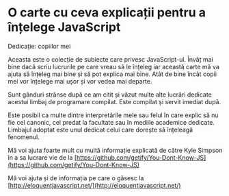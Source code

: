 # O carte cu ceva explicații pentru a înțelege JavaScript
Dedicație: copiilor mei

Aceasta este o colecție de subiecte care privesc JavaScript-ul. Învăț mai bine dacă scriu lucrurile pe care vreau să le înțeleg iar această carte mă va ajuta să înțeleg mai bine și să pot explica mai bine. Atât de bine încât copii mei vor înțelege mai ușor și vor vedea mai departe.

Sunt gânduri strânse după ce am citit și văzut multe alte lucrări dedicate acestui limbaj de programare compilat. Este compilat și servit imediat după.

Este posibil ca multe dintre interpretările mele sau felul în care explic să nu fie cel canonic, cel predat la facultate sau în mediile academice dedicate. Limbajul adoptat este unul dedicat celui care dorește să înțeleagă fenomenul.

Mă voi ajuta foarte mult cu multă informație explicată de către Kyle Simpson în a sa lucrare vie de la [https://github.com/getify/You-Dont-Know-JS](https://github.com/getify/You-Dont-Know-JS)

Mă voi ajuta și de informația pe care o găsesc la [http://eloquentjavascript.net/](http://eloquentjavascript.net/)
